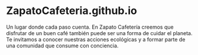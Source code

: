 # ZapatoCafeteria.github.io
Un lugar donde cada paso cuenta. En Zapato Cafetería creemos que disfrutar de un buen café también puede ser una forma de cuidar el planeta. Te invitamos a conocer nuestras acciones ecológicas y a formar parte de una comunidad que consume con conciencia.
